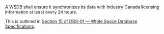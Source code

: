 A WSDB shall ensure it synchronizes its data with Industry Canada licensing information at least every 24 hours.

This is outlined in [Section 15 of DBS-01 — White Space Database Specifications](http://www.ic.gc.ca/eic/site/smt-gst.nsf/eng/sf10928.html#s15).

